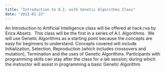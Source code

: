 ```yaml
---
title: "Introduction to A.I. with Genetic Algorithms Class"
date: "2012-01-23"
---
```


An Introduction to Artificial Intelligence class will be offered at hack.rva by Erica Absetz.  This class will be the first in a series of A.I. Algorithms.  We will use Genetic Algorithms as a starting point because the concepts are easy for beginners to understand. Concepts covered will include Initialization, Selection, Reproduction (which includes crossovers and mutation), Termination and the uses of Genetic Algorithms. Participants with programming skills can stay after the class for a lab session; during which the instructor will assist in programming a basic Genetic Algorithm.
